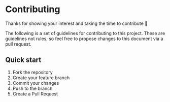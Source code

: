 # Contributing

Thanks for showing your interest and taking the time to contribute 🚀

The following is a set of guidelines for contributing to this project. These are
guidelines not rules, so feel free to propose changes to this document via a
pull request.

## Quick start

1. Fork the repository
2. Create your feature branch
3. Commit your changes
4. Push to the branch
5. Create a Pull Request
